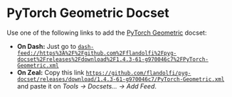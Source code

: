 # PyTorch Geometric Docset #

 Use one of the following links to add the [PyTorch Geometric](https://pytorch-geometric.readthedocs.io/en/latest/) docset:

  - **On Dash:** Just go to [`dash-feed://https%3A%2F%2Fgithub.com%2Fflandolfi%2Fpyg-docset%2Freleases%2Fdownload%2F1.4.3-61-g970046c7%2FPyTorch-Geometric.xml`](dash-feed://https%3A%2F%2Fgithub.com%2Fflandolfi%2Fpyg-docset%2Freleases%2Fdownload%2F1.4.3-61-g970046c7%2FPyTorch-Geometric.xml)
  - **On Zeal:** Copy this link [`https://github.com/flandolfi/pyg-docset/releases/download/1.4.3-61-g970046c7/PyTorch-Geometric.xml`](https://github.com/flandolfi/pyg-docset/releases/download/1.4.3-61-g970046c7/PyTorch-Geometric.xml) and paste it on *Tools → Docsets... → Add Feed*.

